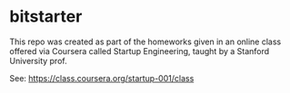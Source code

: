 bitstarter
==========
This repo was created as part of the homeworks given in an online class offered via Coursera 
called Startup Engineering, taught by a Stanford University prof.

See: https://class.coursera.org/startup-001/class

